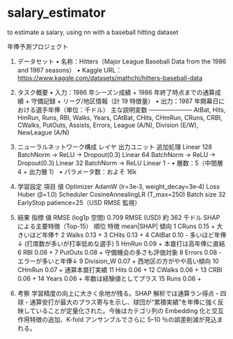 # salary_estimator
to estimate a salary, using nn with a baseball hitting dataset

年俸予測プロジェクト

1. データセット
•	名称：Hitters（Major League Baseball Data from the 1986 and 1987 seasons）
•	Kaggle URL：https://www.kaggle.com/datasets/mathchi/hitters-baseball-data

2. タスク概要
•	入力：1986 年シーズン成績 + 1986 年終了時点までの通算成績 + 守備記録 + リーグ/地区情報（計 19 特徴量）
•	出力：1987 年開幕日における選手年俸（単位：千ドル）
主な説明変数
──────────
AtBat, Hits, HmRun, Runs, RBI, Walks,
Years, CAtBat, CHits, CHmRun, CRuns, CRBI, CWalks,
PutOuts, Assists, Errors,
League (A/N), Division (E/W), NewLeague (A/N)

3. ニューラルネットワーク構成
レイヤ	出力ユニット	追加処理
Linear	128	BatchNorm → ReLU → Dropout(0.3)
Linear	64	BatchNorm → ReLU → Dropout(0.3)
Linear	32	BatchNorm → ReLU
Linear	1	-
•	層数：5（中間層 4 + 出力層 1）
•	パラメータ数：およそ 16k

4. 学習設定
項目	値
Optimizer	AdamW (lr=3e‑3, weight_decay=3e‑4)
Loss	Huber (β=1.0)
Scheduler	CosineAnnealingLR (T_max=250)
Batch size	32
EarlyStop	patience=25（USD RMSE 監視）

5. 結果 
指標	値
RMSE (log1p 空間)	0.709
RMSE (USD)	約 362 千ドル
SHAP による主要特徴（Top-15）
順位	特徴	mean|SHAP|	傾向
1	CRuns	0.15	+ 大きいほど年俸↑
2	Walks	0.13	+
3	CHits	0.13	+
4	CAtBat	0.10	- 多いほど年俸↓ (打席数が多いが打率低めな選手)
5	HmRun	0.09	+ 本塁打は高年俸に直結
6	RBI	0.08	+
7	PutOuts	0.08	+ 守備機会の多さも評価対象
8	Errors	0.08	- エラーが多いと年俸↓
9	Division_W	0.07	+ 西地区の方がやや高い傾向
10	CHmRun	0.07	+ 通算本塁打実績
11	Hits	0.06	+
12	CWalks	0.06	+
13	CRBI	0.06	+
14	Years	0.06	+ 年数は経験値としてプラス
15	Runs	0.06	+
 
6. 考察
   学習精度の向上に大きく余地が残る。SHAP 解析では通算ラン得点・四球・通算安打が最大のプラス寄与を示し、球団が“累積実績”を年俸に強く反映していることが定量化された。今後はカテゴリ列の Embedding 化と交互作用特徴の追加、K-fold アンサンブルでさらに 5–10 ％の誤差削減が見込まれる。
